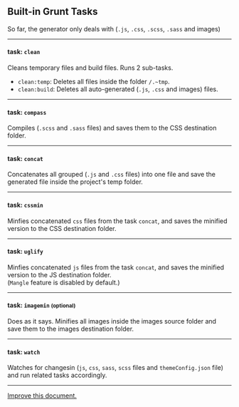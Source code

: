 ## Built-in Grunt Tasks

So far, the generator only deals with (`.js`, `.css`, `.scss`, `.sass` and images)

---

#### task: `clean`
Cleans temporary files and build files. Runs 2 sub-tasks.
- `clean:temp`: Deletes all files inside the folder `/.~tmp`.
- `clean:build`: Deletes all auto-generated (`.js`, `.css` and images) files.

---

#### task: `compass`
Compiles (`.scss` and `.sass` files) and saves them to the CSS destination folder.

---

#### task: `concat`
Concatenates all grouped (`.js` and `.css` files) into one file and save
the generated file inside the project's temp folder.

---

#### task: `cssmin`
Minfies concatenated `css` files from the task `concat`,
and saves the minified version to the CSS destination folder.

---

#### task: `uglify`
Minfies concatenated `js` files from the task `concat`,
and saves the minified version to the JS destination folder.
<br/>
(`Mangle` feature is disabled by default.)

---

#### task: `imagemin` <small>(optional)</small>
Does as it says. Minifies all images inside the images source folder
and save them to the images destination folder.

---

#### task: `watch`
Watches for changesin (`js`, `css`, `sass`, `scss` files and `themeConfig.json` file)
and run related tasks accordingly.

---


[Improve this document.](https://github.com/MuhammadReda/generator-modern-theme/tree/docs/app/md-content/grunt-tasks.md)
